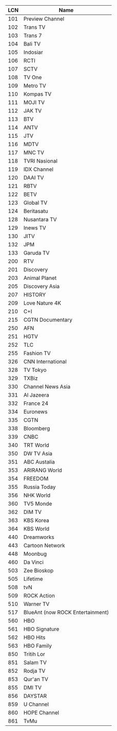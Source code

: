 LCN | Name
-- | --
101 | Preview Channel
102 | Trans TV
103 | Trans 7
104 | Bali TV
105 | Indosiar
106 | RCTI
107 | SCTV
108 | TV One
109 | Metro TV
110 | Kompas TV
111 | MOJI TV
112 | JAK TV
113 | BTV
114 | ANTV
115 | JTV
116 | MDTV
117 | MNC TV
118 | TVRI Nasional
119 | IDX Channel
120 | DAAI TV
121 | RBTV
122 | BETV
123 | Global TV
124 | Beritasatu
128 | Nusantara TV
129 | Inews TV
130 | JITV
132 | JPM
133 | Garuda TV
200 | RTV
201 | Discovery
203 | Animal Planet
205 | Discovery Asia
207 | HISTORY
209 | Love Nature 4K
210 | C+I
215 | CGTN Documentary
250 | AFN
251 | HGTV
252 | TLC
255 | Fashion TV
326 | CNN International
328 | TV Tokyo
329 | TXBiz
330 | Channel News Asia
331 | Al Jazeera
332 | France 24
334 | Euronews
335 | CGTN
338 | Bloomberg
339 | CNBC
340 | TRT World
350 | DW TV Asia
351 | ABC Austalia
353 | ARIRANG World
354 | FREEDOM
355 | Russia Today
356 | NHK World
360 | TV5 Monde
362 | DIM TV
363 | KBS Korea
364 | KBS World
440 | Dreamworks
443 | Cartoon Network
448 | Moonbug
460 | Da Vinci
503 | Zee Bioskop
505 | Lifetime
508 | tvN
509 | ROCK Action
510 | Warner TV
517 | BlueAnt (now ROCK Entertainment)
560 | HBO
561 | HBO Signature
562 | HBO Hits
563 | HBO Family
850 | Tritih Lor
851 | Salam TV
852 | Rodja TV
853 | Qur'an TV
855 | DMI TV
856 | DAYSTAR
859 | U Channel
860 | HOPE Channel
861 | TvMu
